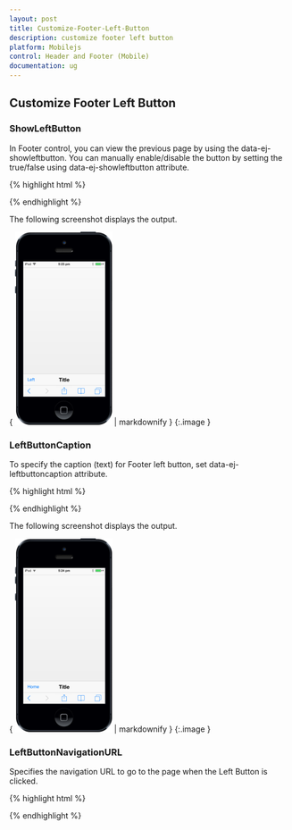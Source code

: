 ```yaml
---
layout: post
title: Customize-Footer-Left-Button
description: customize footer left button
platform: Mobilejs
control: Header and Footer (Mobile)
documentation: ug
---
```


## Customize Footer Left Button

### ShowLeftButton

In Footer control, you can view the previous page by using the data-ej-showleftbutton. You can manually enable/disable the button by setting the true/false using data-ej-showleftbutton attribute.

{% highlight html %}

<div id="footer_sample" data-role="ejmfooter" data-ej-showleftbutton=true ></div>



{% endhighlight %}

The following screenshot displays the output.

{ ![](Customize-Footer-Left-Button_images/Customize-Footer-Left-Button_img1.png) | markdownify }
{:.image }




### LeftButtonCaption

To specify the caption (text) for Footer left button, set data-ej-leftbuttoncaption attribute. 

{% highlight html %}



<div id="footer_sample" data-role="ejmfooter" data-ej-showleftbutton="true" data-ej-leftbuttoncaption="Home" ></div>    



{% endhighlight %}



The following screenshot displays the output.

{ ![](Customize-Footer-Left-Button_images/Customize-Footer-Left-Button_img2.png) | markdownify }
{:.image }




### LeftButtonNavigationURL

Specifies the navigation URL to go to the page when the Left Button is clicked. 

{% highlight html %}



<div id="footer_sample" data-role="ejmfooter" data-ej-showleftbutton="true" data-ej-leftbuttonnavigationurl="" ></div>      



{% endhighlight %}



